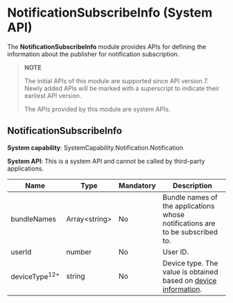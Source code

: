 # NotificationSubscribeInfo (System API)

The **NotificationSubscribeInfo** module provides APIs for defining the information about the publisher for notification subscription.

> **NOTE**
>
> The initial APIs of this module are supported since API version 7. Newly added APIs will be marked with a superscript to indicate their earliest API version.
>
> The APIs provided by this module are system APIs.

## NotificationSubscribeInfo

**System capability**: SystemCapability.Notification.Notification

**System API**: This is a system API and cannot be called by third-party applications.

| Name                | Type                 |  Mandatory| Description                                      |
| -------------------- | --------------------- | --- | ------------------------------------------ |
| bundleNames          | Array<string\>         | No | Bundle names of the applications whose notifications are to be subscribed to.                             |
| userId               | number                | No | User ID.                                     |
| deviceType<sup>12+</sup>           | string                | No | Device type. The value is obtained based on [device information](../apis-basic-services-kit/js-apis-device-info.md).                                   |
